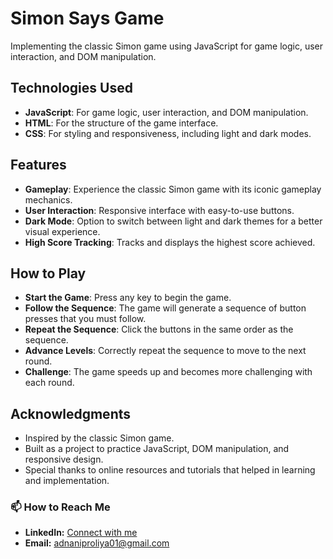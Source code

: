 # Simon Says Game

Implementing the classic Simon game using JavaScript for game logic, user interaction, and DOM manipulation.

## Technologies Used

- **JavaScript**: For game logic, user interaction, and DOM manipulation.
- **HTML**: For the structure of the game interface.
- **CSS**: For styling and responsiveness, including light and dark modes.

## Features

- **Gameplay**: Experience the classic Simon game with its iconic gameplay mechanics.
- **User Interaction**: Responsive interface with easy-to-use buttons.
- **Dark Mode**: Option to switch between light and dark themes for a better visual experience.
- **High Score Tracking**: Tracks and displays the highest score achieved.

## How to Play

- **Start the Game**: Press any key to begin the game.
- **Follow the Sequence**: The game will generate a sequence of button presses that you must follow.
- **Repeat the Sequence**: Click the buttons in the same order as the sequence.
- **Advance Levels**: Correctly repeat the sequence to move to the next round.
- **Challenge**: The game speeds up and becomes more challenging with each round.

## Acknowledgments

- Inspired by the classic Simon game.
- Built as a project to practice JavaScript, DOM manipulation, and responsive design.
- Special thanks to online resources and tutorials that helped in learning and implementation.

### 📫 How to Reach Me

- **LinkedIn:** [Connect with me](https://linkedin.com/in/mohammedadnan-iproliya)
- **Email:** [adnaniproliya01@gmail.com](mailto:adnaniproliya01@gmail.com)
